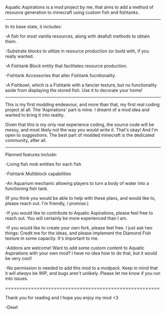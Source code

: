 Aquatic Aspirations is a mod project by me, that aims to add a method of resource generation to minecraft using custom fish and fishtanks.

----------------------------------------------

In its base state, it includes:

-A fish for most vanilla resources, along with deafult methods to obtain them.

-Substrate blocks to utilize in resource production (or build with, if you really wanted.

-A Fishtank Block entity that facilitates resource production.

-Fishtank Accessories that alter Fishtank fucntionality.

-A Fishbowl, which is a Fishtank with a fancier texture, but no functionality aside from displaying the stored fish. Use it to decorate your home!

---------------------------------------------------------

This is my first modding endeavour, and more than that, my first real coding project at all. The 'Aspirations' part is mine. I dreamt of a mod idea and wanted to bring it into reality.

Given that this is my only real experience coding, the source code will be messy, and most likely not the way you would write it. That's okay! And I'm open to suggestions. The best part of modded minecraft is the dedicated community, after all.

---------------------------------------------------------

Planned features include:

-Living fish mob entities for each fish

-Fishtank Multiblock capabilities

-An Aquarium mechanic allowing players to turn a body of water into a functioning fish tank.

(If you think you would be able to help with these plans, and would like to, please reach out. I'm friendly, I promise.)

-If you would like to contribute to Aquatic Aspirations, please feel free to reach out. You will certainly be more experienced than I am.

-If you would like to create your own fork, please feel free. I just ask two things: Credit me for the ideas, and please implement the Diamond Fish texture in some capacity. It's important to me.

-Addons are welcome! Want to add some custom content to Aquatic Aspirations with your own mod? I have no idea how to do that, but it would be very cool!

-No permission is needed to add this mod to a modpack. Keep in mind that it will *always* be WIP, and bugs aren't unlikely. Please let me know if you run into issues.

======================================================

Thank you for reading and I hope you enjoy my mod <3

-Dewt
